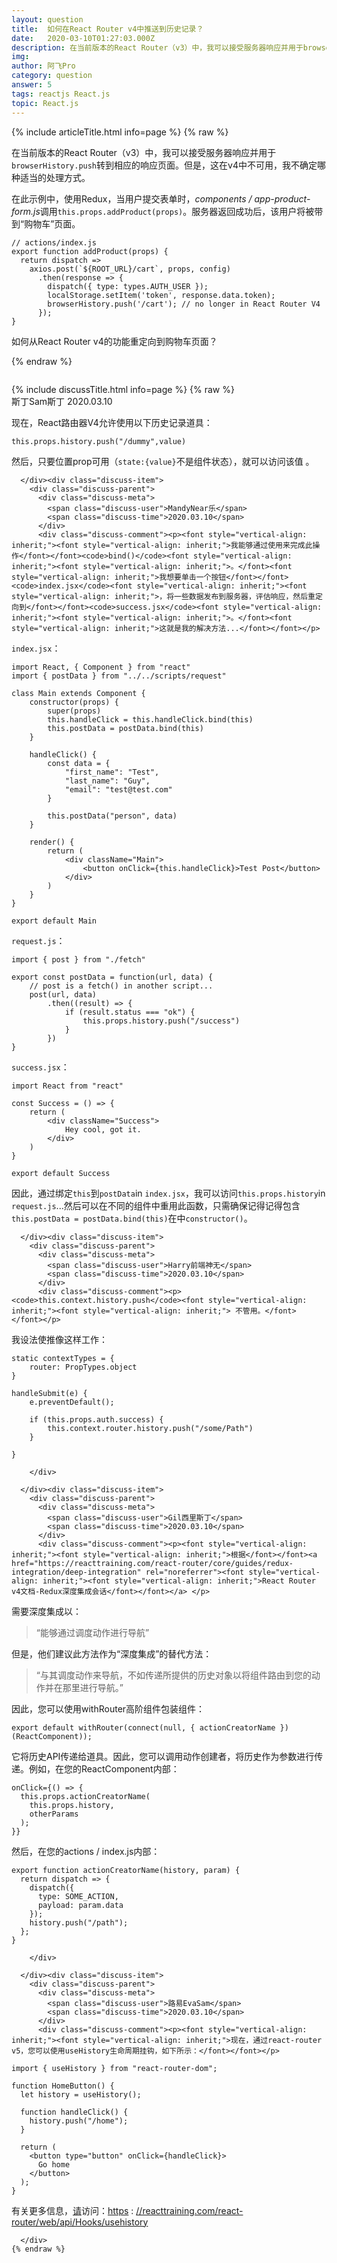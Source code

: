 ```yaml
---
layout: question
title:  如何在React Router v4中推送到历史记录？
date:   2020-03-10T01:27:03.000Z
description: 在当前版本的React Router（v3）中，我可以接受服务器响应并用于browserHistory.push转到相应的响应页面。但是，这在v4中不可用...
img: 
author: 阿飞Pro
category: question
answer: 5
tags: reactjs React.js
topic: React.js
---
```

<div class="article-root">
  <div class="article">
    {% include articleTitle.html info=page %}
    {% raw %}
    <div class="article-content"><p><font style="vertical-align: inherit;"><font style="vertical-align: inherit;">在当前版本的React Router（v3）中，我可以接受服务器响应并用于</font></font><code>browserHistory.push</code><font style="vertical-align: inherit;"><font style="vertical-align: inherit;">转到相应的响应页面。</font><font style="vertical-align: inherit;">但是，这在v4中不可用，我不确定哪种适当的处理方式。</font></font></p>

<p><font style="vertical-align: inherit;"><font style="vertical-align: inherit;">在此示例中，使用Redux，</font><font style="vertical-align: inherit;">当用户提交表单时</font><font style="vertical-align: inherit;">，</font></font><em><font style="vertical-align: inherit;"><font style="vertical-align: inherit;">components / app-product-form.js</font></font></em><font style="vertical-align: inherit;"><font style="vertical-align: inherit;">调用</font></font><code>this.props.addProduct(props)</code><font style="vertical-align: inherit;"><font style="vertical-align: inherit;">。</font><font style="vertical-align: inherit;">服务器返回成功后，该用户将被带到“购物车”页面。</font></font></p>

<pre><code>// actions/index.js<font></font>
export function addProduct(props) {<font></font>
  return dispatch =&gt;<font></font>
    axios.post(`${ROOT_URL}/cart`, props, config)<font></font>
      .then(response =&gt; {<font></font>
        dispatch({ type: types.AUTH_USER });<font></font>
        localStorage.setItem('token', response.data.token);<font></font>
        browserHistory.push('/cart'); // no longer in React Router V4<font></font>
      });<font></font>
}<font></font>
</code></pre>

<p><font style="vertical-align: inherit;"><font style="vertical-align: inherit;">如何从React Router v4的功能重定向到购物车页面？</font></font></p></div>
    {% endraw %}
  </div>
  <p style="height: 0;width:0;overflow: hidden;"> 第401篇《如何在React Router v4中推送到历史记录？》来自Winter(https://github.com/aiyld/aiyld.github.io)的站点</p>
  <div class="discuss-wrapper">
    {% include discussTitle.html info=page %}
    {% raw %}
    <div class="discuss-item">
        <div class="discuss-parent">
          <div class="discuss-meta">
            <span class="discuss-user">斯丁Sam斯丁</span>
            <span class="discuss-time">2020.03.10</span>
          </div>
          <div class="discuss-comment"><p><font style="vertical-align: inherit;"><font style="vertical-align: inherit;">现在，React路由器V4允许使用以下历史记录道具：</font></font></p>

<pre><code>this.props.history.push("/dummy",value)
</code></pre>

<p><font style="vertical-align: inherit;"><font style="vertical-align: inherit;">然后，只要位置prop可用（</font></font><code>state:{value}</code><font style="vertical-align: inherit;"><font style="vertical-align: inherit;">不是组件状态），</font><font style="vertical-align: inherit;">就可以访问该值 
 </font><font style="vertical-align: inherit;">。</font></font></p></div>
        </div>
        
      </div><div class="discuss-item">
        <div class="discuss-parent">
          <div class="discuss-meta">
            <span class="discuss-user">MandyNear乐</span>
            <span class="discuss-time">2020.03.10</span>
          </div>
          <div class="discuss-comment"><p><font style="vertical-align: inherit;"><font style="vertical-align: inherit;">我能够通过使用来完成此操作</font></font><code>bind()</code><font style="vertical-align: inherit;"><font style="vertical-align: inherit;">。</font><font style="vertical-align: inherit;">我想要单击一个按钮</font></font><code>index.jsx</code><font style="vertical-align: inherit;"><font style="vertical-align: inherit;">，将一些数据发布到服务器，评估响应，然后重定向到</font></font><code>success.jsx</code><font style="vertical-align: inherit;"><font style="vertical-align: inherit;">。</font><font style="vertical-align: inherit;">这就是我的解决方法...</font></font></p>

<p><code>index.jsx</code><font style="vertical-align: inherit;"><font style="vertical-align: inherit;">：</font></font></p>

<pre><code>import React, { Component } from "react"<font></font>
import { postData } from "../../scripts/request"<font></font>
<font></font>
class Main extends Component {<font></font>
    constructor(props) {<font></font>
        super(props)<font></font>
        this.handleClick = this.handleClick.bind(this)<font></font>
        this.postData = postData.bind(this)<font></font>
    }<font></font>
<font></font>
    handleClick() {<font></font>
        const data = {<font></font>
            "first_name": "Test",<font></font>
            "last_name": "Guy",<font></font>
            "email": "test@test.com"<font></font>
        }<font></font>
<font></font>
        this.postData("person", data)<font></font>
    }<font></font>
<font></font>
    render() {<font></font>
        return (<font></font>
            &lt;div className="Main"&gt;<font></font>
                &lt;button onClick={this.handleClick}&gt;Test Post&lt;/button&gt;<font></font>
            &lt;/div&gt;<font></font>
        )<font></font>
    }<font></font>
}<font></font>
<font></font>
export default Main<font></font>
</code></pre>

<p><code>request.js</code><font style="vertical-align: inherit;"><font style="vertical-align: inherit;">：</font></font></p>

<pre><code>import { post } from "./fetch"<font></font>
<font></font>
export const postData = function(url, data) {<font></font>
    // post is a fetch() in another script...<font></font>
    post(url, data)<font></font>
        .then((result) =&gt; {<font></font>
            if (result.status === "ok") {<font></font>
                this.props.history.push("/success")<font></font>
            }<font></font>
        })<font></font>
}<font></font>
</code></pre>

<p><code>success.jsx</code><font style="vertical-align: inherit;"><font style="vertical-align: inherit;">：</font></font></p>

<pre><code>import React from "react"<font></font>
<font></font>
const Success = () =&gt; {<font></font>
    return (<font></font>
        &lt;div className="Success"&gt;<font></font>
            Hey cool, got it.<font></font>
        &lt;/div&gt;<font></font>
    )<font></font>
}<font></font>
<font></font>
export default Success<font></font>
</code></pre>

<p><font style="vertical-align: inherit;"><font style="vertical-align: inherit;">因此，通过绑定</font></font><code>this</code><font style="vertical-align: inherit;"><font style="vertical-align: inherit;">到</font></font><code>postData</code><font style="vertical-align: inherit;"><font style="vertical-align: inherit;">in </font></font><code>index.jsx</code><font style="vertical-align: inherit;"><font style="vertical-align: inherit;">，我可以访问</font></font><code>this.props.history</code><font style="vertical-align: inherit;"><font style="vertical-align: inherit;">in </font></font><code>request.js</code><font style="vertical-align: inherit;"><font style="vertical-align: inherit;">...然后可以在不同的组件中重用此函数，只需确保记得记得包含</font></font><code>this.postData = postData.bind(this)</code><font style="vertical-align: inherit;"><font style="vertical-align: inherit;">在中</font></font><code>constructor()</code><font style="vertical-align: inherit;"><font style="vertical-align: inherit;">。</font></font></p></div>
        </div>
        
      </div><div class="discuss-item">
        <div class="discuss-parent">
          <div class="discuss-meta">
            <span class="discuss-user">Harry前端神无</span>
            <span class="discuss-time">2020.03.10</span>
          </div>
          <div class="discuss-comment"><p><code>this.context.history.push</code><font style="vertical-align: inherit;"><font style="vertical-align: inherit;"> 不管用。</font></font></p>

<p><font style="vertical-align: inherit;"><font style="vertical-align: inherit;">我设法使推像这样工作：</font></font></p>

<pre><code>static contextTypes = {<font></font>
    router: PropTypes.object<font></font>
}<font></font>
<font></font>
handleSubmit(e) {<font></font>
    e.preventDefault();<font></font>
<font></font>
    if (this.props.auth.success) {<font></font>
        this.context.router.history.push("/some/Path")<font></font>
    }<font></font>
<font></font>
}<font></font>
</code></pre></div>
        </div>
        
      </div><div class="discuss-item">
        <div class="discuss-parent">
          <div class="discuss-meta">
            <span class="discuss-user">Gil西里斯丁</span>
            <span class="discuss-time">2020.03.10</span>
          </div>
          <div class="discuss-comment"><p><font style="vertical-align: inherit;"><font style="vertical-align: inherit;">根据</font></font><a href="https://reacttraining.com/react-router/core/guides/redux-integration/deep-integration" rel="noreferrer"><font style="vertical-align: inherit;"><font style="vertical-align: inherit;">React Router v4文档-Redux深度集成会话</font></font></a> </p>

<p><font style="vertical-align: inherit;"><font style="vertical-align: inherit;">需要深度集成以： </font></font></p>

<blockquote>
  <p><font style="vertical-align: inherit;"><font style="vertical-align: inherit;">“能够通过调度动作进行导航”</font></font></p>
</blockquote>

<p><font style="vertical-align: inherit;"><font style="vertical-align: inherit;">但是，他们建议此方法作为“深度集成”的替代方法：</font></font></p>

<blockquote>
  <p><font style="vertical-align: inherit;"><font style="vertical-align: inherit;">“与其调度动作来导航，不如传递所提供的历史对象以将组件路由到您的动作并在那里进行导航。”</font></font></p>
</blockquote>

<p><font style="vertical-align: inherit;"><font style="vertical-align: inherit;">因此，您可以使用withRouter高阶组件包装组件：</font></font></p>

<p><code>export default withRouter(connect(null, { actionCreatorName })(ReactComponent));</code></p>

<p><font style="vertical-align: inherit;"><font style="vertical-align: inherit;">它将历史API传递给道具。</font><font style="vertical-align: inherit;">因此，您可以调用动作创建者，将历史作为参数进行传递。</font><font style="vertical-align: inherit;">例如，在您的ReactComponent内部：</font></font></p>

<pre><code>onClick={() =&gt; {<font></font>
  this.props.actionCreatorName(<font></font>
    this.props.history,<font></font>
    otherParams<font></font>
  );<font></font>
}}<font></font>
</code></pre>

<p><font style="vertical-align: inherit;"><font style="vertical-align: inherit;">然后，在您的actions / index.js内部：</font></font></p>

<pre><code>export function actionCreatorName(history, param) {<font></font>
  return dispatch =&gt; {<font></font>
    dispatch({<font></font>
      type: SOME_ACTION,<font></font>
      payload: param.data<font></font>
    });<font></font>
    history.push("/path");<font></font>
  };<font></font>
}<font></font>
</code></pre></div>
        </div>
        
      </div><div class="discuss-item">
        <div class="discuss-parent">
          <div class="discuss-meta">
            <span class="discuss-user">路易EvaSam</span>
            <span class="discuss-time">2020.03.10</span>
          </div>
          <div class="discuss-comment"><p><font style="vertical-align: inherit;"><font style="vertical-align: inherit;">现在，通过react-router v5，您可以使用useHistory生命周期挂钩，如下所示：</font></font></p>

<pre><code>import { useHistory } from "react-router-dom";<font></font>
<font></font>
function HomeButton() {<font></font>
  let history = useHistory();<font></font>
<font></font>
  function handleClick() {<font></font>
    history.push("/home");<font></font>
  }<font></font>
<font></font>
  return (<font></font>
    &lt;button type="button" onClick={handleClick}&gt;<font></font>
      Go home<font></font>
    &lt;/button&gt;<font></font>
  );<font></font>
}<font></font>
</code></pre>

<p><font style="vertical-align: inherit;"><font style="vertical-align: inherit;">有关更多信息，</font><a href="https://reacttraining.com/react-router/web/api/Hooks/usehistory" rel="noreferrer"><font style="vertical-align: inherit;">请</font></a><font style="vertical-align: inherit;">访问：</font><a href="https://reacttraining.com/react-router/web/api/Hooks/usehistory" rel="noreferrer"><font style="vertical-align: inherit;">https</font></a><font style="vertical-align: inherit;"> : </font></font><a href="https://reacttraining.com/react-router/web/api/Hooks/usehistory" rel="noreferrer"><font style="vertical-align: inherit;"><font style="vertical-align: inherit;">//reacttraining.com/react-router/web/api/Hooks/usehistory</font></font></a></p></div>
        </div>
        
      </div>
    {% endraw %}
  </div>
<div>
